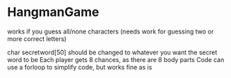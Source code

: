 # HangmanGame
works if you guess all/none characters (needs work for guessing two or more correct letters)

char secretword[50] should be changed to whatever you want the secret word to be
Each player gets 8 chances, as there are 8 body parts
Code can use a forloop to simplify code, but works fine as is
